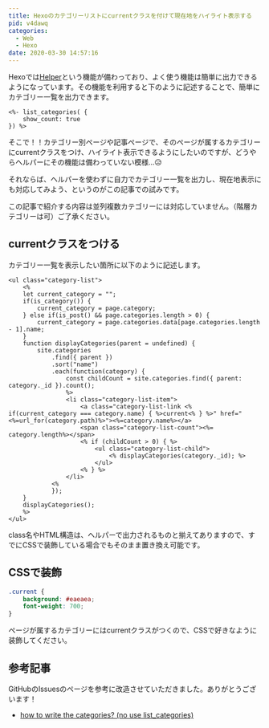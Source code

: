 ```yaml
---
title: Hexoのカテゴリーリストにcurrentクラスを付けて現在地をハイライト表示する
pid: v4dawq
categories:
  - Web
  - Hexo
date: 2020-03-30 14:57:16
---
```


Hexoでは[Helper](https://hexo.io/api/helper)という機能が備わっており、よく使う機能は簡単に出力できるようになっています。その機能を利用すると下のように記述することで、簡単にカテゴリー一覧を出力できます。

```ejs
<%- list_categories( {
    show_count: true
}) %>
```
そこで！！カテゴリー別ページや記事ページで、そのページが属するカテゴリーにcurrentクラスをつけ、ハイライト表示できるようにしたいのですが、どうやらヘルパーにその機能は備わっていない模様...😥

それならば、ヘルパーを使わずに自力でカテゴリー一覧を出力し、現在地表示にも対応してみよう、というのがこの記事での試みです。


<div class="warning">
この記事で紹介する内容は並列複数カテゴリーには対応していません。（階層カテゴリーは可）ご了承ください。
</div>

## currentクラスをつける

カテゴリー一覧を表示したい箇所に以下のように記述します。

``` ejs
<ul class="category-list">
    <%
    let current_category = "";
    if(is_category()) {
        current_category = page.category;
    } else if(is_post() && page.categories.length > 0) {
        current_category = page.categories.data[page.categories.length - 1].name;
    }
    function displayCategories(parent = undefined) {
        site.categories
            .find({ parent })
            .sort("name")
            .each(function(category) {
                const childCount = site.categories.find({ parent: category._id }).count();
                %>
                <li class="category-list-item">
                    <a class="category-list-link <% if(current_category === category.name) { %>current<% } %>" href="<%=url_for(category.path)%>"><%=category.name%></a>
                    <span class="category-list-count"><%= category.length%></span>
                    <% if (childCount > 0) { %>
                        <ul class="category-list-child">
                            <% displayCategories(category._id); %>
                        </ul>
                    <% } %>
                </li>
            <%
            });
    }
    displayCategories();
    %>
</ul>
```

class名やHTML構造は、ヘルパーで出力されるものと揃えてありますので、すでにCSSで装飾している場合でもそのまま置き換え可能です。

## CSSで装飾

```css
.current {
    background: #eaeaea;
    font-weight: 700;
}
```

ページが属するカテゴリーにはcurrentクラスがつくので、CSSで好きなように装飾してください。

## 参考記事

GitHubのIssuesのページを参考に改造させていただきました。ありがとうございます！

- [how to write the categories? (no use list_categories)](https://github.com/hexojs/hexo/issues/3588)
